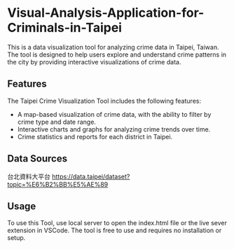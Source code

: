 # Visual-Analysis-Application-for-Criminals-in-Taipei

This is a data visualization tool for analyzing crime data in Taipei, Taiwan. The tool is designed to help users explore and understand crime patterns in the city by providing interactive visualizations of crime data.

## Features
The Taipei Crime Visualization Tool includes the following features:

- A map-based visualization of crime data, with the ability to filter by crime type and date range.
- Interactive charts and graphs for analyzing crime trends over time.
- Crime statistics and reports for each district in Taipei.

## Data Sources
台北資料大平台
https://data.taipei/dataset?topic=%E6%B2%BB%E5%AE%89

## Usage
To use this Tool, use local server to open the index.html file or the live sever extension in VSCode. The tool is free to use and requires no installation or setup.
